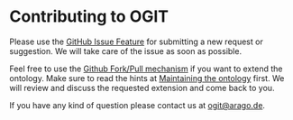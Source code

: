 # Contributing to OGIT

Please use the [GitHub Issue Feature](https://github.com/arago/OGIT/issues) for
submitting a new request or suggestion. We will take care of the issue as soon
as possible.

Feel free to use the [Github Fork/Pull
mechanism](https://help.github.com/articles/fork-a-repo) if you want to extend
the ontology. Make sure to read the hints at [Maintaining the ontology](Maintaining-the-ontology)
first. We will review and discuss the requested extension and come back to you.

If you have any kind of question please contact us at <ogit@arago.de>.

